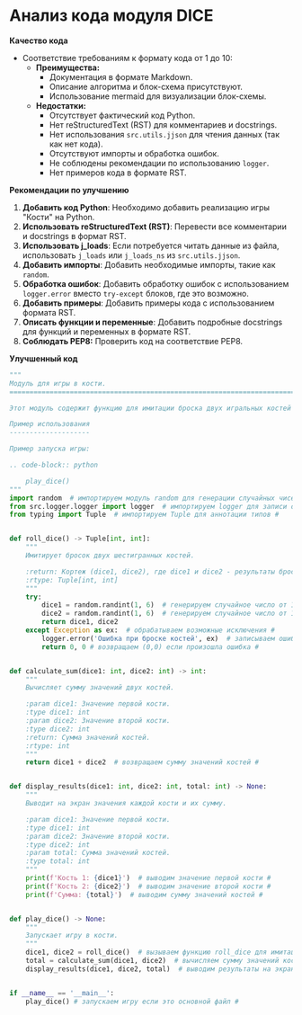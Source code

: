 # Анализ кода модуля DICE

**Качество кода**
- Соответствие требованиям к формату кода от 1 до 10:
    - **Преимущества:**
        - Документация в формате Markdown.
        - Описание алгоритма и блок-схема присутствуют.
        - Использование mermaid для визуализации блок-схемы.
    - **Недостатки:**
        - Отсутствует фактический код Python.
        - Нет reStructuredText (RST) для комментариев и docstrings.
        - Нет использования `src.utils.jjson` для чтения данных (так как нет кода).
        - Отсутствуют импорты и обработка ошибок.
        - Не соблюдены рекомендации по использованию `logger`.
        - Нет примеров кода в формате RST.

**Рекомендации по улучшению**
1.  **Добавить код Python**: Необходимо добавить реализацию игры "Кости" на Python.
2.  **Использовать reStructuredText (RST)**: Перевести все комментарии и docstrings в формат RST.
3.  **Использовать j_loads**: Если потребуется читать данные из файла, использовать `j_loads` или `j_loads_ns` из `src.utils.jjson`.
4.  **Добавить импорты**: Добавить необходимые импорты, такие как `random`.
5.  **Обработка ошибок**: Добавить обработку ошибок с использованием `logger.error` вместо `try-except` блоков, где это возможно.
6.  **Добавить примеры**: Добавить примеры кода с использованием формата RST.
7.  **Описать функции и переменные**: Добавить подробные docstrings для функций и переменных в формате RST.
8. **Соблюдать PEP8:** Проверить код на соответствие PEP8.

**Улучшенный код**
```python
"""
Модуль для игры в кости.
=========================================================================================

Этот модуль содержит функцию для имитации броска двух игральных костей и вывода их суммы.

Пример использования
--------------------

Пример запуска игры:

.. code-block:: python

    play_dice()
"""
import random  # импортируем модуль random для генерации случайных чисел #
from src.logger.logger import logger  # импортируем logger для записи ошибок #
from typing import Tuple  # импортируем Tuple для аннотации типов #


def roll_dice() -> Tuple[int, int]:
    """
    Имитирует бросок двух шестигранных костей.

    :return: Кортеж (dice1, dice2), где dice1 и dice2 - результаты бросков.
    :rtype: Tuple[int, int]
    """
    try:
        dice1 = random.randint(1, 6)  # генерируем случайное число от 1 до 6 для первой кости #
        dice2 = random.randint(1, 6)  # генерируем случайное число от 1 до 6 для второй кости #
        return dice1, dice2
    except Exception as ex:  # обрабатываем возможные исключения #
        logger.error('Ошибка при броске костей', ex)  # записываем ошибку в лог #
        return 0, 0 # возвращаем (0,0) если произошла ошибка #


def calculate_sum(dice1: int, dice2: int) -> int:
    """
    Вычисляет сумму значений двух костей.

    :param dice1: Значение первой кости.
    :type dice1: int
    :param dice2: Значение второй кости.
    :type dice2: int
    :return: Сумма значений костей.
    :rtype: int
    """
    return dice1 + dice2  # возвращаем сумму значений костей #


def display_results(dice1: int, dice2: int, total: int) -> None:
    """
    Выводит на экран значения каждой кости и их сумму.

    :param dice1: Значение первой кости.
    :type dice1: int
    :param dice2: Значение второй кости.
    :type dice2: int
    :param total: Сумма значений костей.
    :type total: int
    """
    print(f'Кость 1: {dice1}')  # выводим значение первой кости #
    print(f'Кость 2: {dice2}')  # выводим значение второй кости #
    print(f'Сумма: {total}')  # выводим сумму значений костей #


def play_dice() -> None:
    """
    Запускает игру в кости.
    """
    dice1, dice2 = roll_dice()  # вызываем функцию roll_dice для имитации броска костей #
    total = calculate_sum(dice1, dice2)  # вычисляем сумму значений костей #
    display_results(dice1, dice2, total)  # выводим результаты на экран #


if __name__ == '__main__':
    play_dice() # запускаем игру если это основной файл #
```
